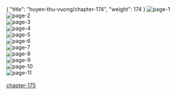 { "title": "huyen-thu-vuong/chapter-174", "weight": 174 }
<img src="huyen-thu-vuong_0174_01-3dc8aade015272dd5624d907c3aa2ef0.webp" alt="page-1" origin="http://1.bp.blogspot.com/-RfrDn2w_86Q/WVMtDpU3vsI/AAAAAAAAqqI/lApMyE32DMEAlxXzVJpqUKLuhRGdDbEpQCHMYCw/2.jpg?imgmax=0"><br/>
<img src="huyen-thu-vuong_0174_02-379ce6d35b624ecc1051a422d2af360a.webp" alt="page-2" origin="http://1.bp.blogspot.com/-ZHaxFSjTSuM/WVMtE9WOA_I/AAAAAAAAqqM/QGNVavBTB4k5l5zSlut2Kn6g5vVizqWSgCHMYCw/3.jpg?imgmax=0"><br/>
<img src="huyen-thu-vuong_0174_03-3cb26d54797aa88f6a3e01673b94217c.webp" alt="page-3" origin="http://1.bp.blogspot.com/-kwsmWhGl96k/WVMtGccZZiI/AAAAAAAAqqQ/AVL5_EqLNW8HeBs3TIM9AmltSIMCsTZZgCHMYCw/4.jpg?imgmax=0"><br/>
<img src="huyen-thu-vuong_0174_04-1b07657122f6efcfdc8216430f682f9e.webp" alt="page-4" origin="http://1.bp.blogspot.com/-FmFRX8IaU9I/WVMtH4_ghlI/AAAAAAAAqqU/jCzYyE6_NmcLjhs1-x9BBNGq6J-0ChvhgCHMYCw/5.jpg?imgmax=0"><br/>
<img src="huyen-thu-vuong_0174_05-4b329a62cd63ebe27722919559a1b838.webp" alt="page-5" origin="http://1.bp.blogspot.com/-acbOA3RYG9k/WVMtJJ0Vf2I/AAAAAAAAqqY/7_KQnkjUzh8_B4aRkhnLWKUMA3NegbYiACHMYCw/6.jpg?imgmax=0"><br/>
<img src="huyen-thu-vuong_0174_06-7640064d8a2a70f0bf58f3e7134f6ef3.webp" alt="page-6" origin="http://1.bp.blogspot.com/-HG2ky1EHVRo/WVMtKs4VMqI/AAAAAAAAqqc/9d8Rgqf-96064VkiXYK5aP2OQmVA_GXhACHMYCw/7.jpg?imgmax=0"><br/>
<img src="huyen-thu-vuong_0174_07-12f773a9be4afc91c3c57acd97309220.webp" alt="page-7" origin="http://1.bp.blogspot.com/-u04XLV9fjBM/WVMtMh0LNxI/AAAAAAAAqqg/3kg2vxiGIC4OW8i6jEyHqsQJhV1X3wfoACHMYCw/8.jpg?imgmax=0"><br/>
<img src="huyen-thu-vuong_0174_08-ee61abe74c57c80c194df9fb7a43b2c4.webp" alt="page-8" origin="http://1.bp.blogspot.com/-vuXtm2p0_P8/WVMtOCI1vZI/AAAAAAAAqqk/vDaiFtQkPEwWM1W4Y0yu70mslGwCkvZowCHMYCw/9.jpg?imgmax=0"><br/>
<img src="huyen-thu-vuong_0174_09-f0847b38a2be8a84a48111a8d6ba765e.webp" alt="page-9" origin="http://1.bp.blogspot.com/-FQoi6Oni6oA/WVMtPtBOO0I/AAAAAAAAqqo/XZrt940RtEwaXAss44F6Uby-eq91wio6gCHMYCw/10.jpg?imgmax=0"><br/>
<img src="huyen-thu-vuong_0174_10-97804b6dbbee8ff5341f8c6f9bc35eb5.webp" alt="page-10" origin="http://1.bp.blogspot.com/-LDzhmBAyV0o/WVMtRHqB-KI/AAAAAAAAqqs/RJm-uCORxSYCAsYLWMmswowNvmJ2Sc8jACHMYCw/11.jpg?imgmax=0"><br/>
<img src="huyen-thu-vuong_0174_11-95e68e4fe73e6cef9764ac21bef08da4.webp" alt="page-11" origin="http://1.bp.blogspot.com/-V1McSSVyj4M/WVMtSVVp0hI/AAAAAAAAqqw/6N0dp9l7uxMBVTIKDd9eS07rvzc61ot8gCHMYCw/12.jpg?imgmax=0"><br/>
<br/><a class="nextchap" href="/huyen-thu-vuong/chapter-175">chapter-175</a>
